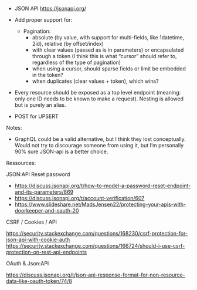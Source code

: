 

- JSON API https://jsonapi.org/
- Add proper support for:
    - Pagination:
        - absolute (by value, with support for multi-fields, like 1datetime, 2id), relative (by offset/index)
        - with clear values (passed as is in parameters) or encapsulated through a token (I think this is what “cursor” should refer to, regardless of the type of pagination)
        - when using a cursor, should sparse fields or limit be embedded in the token?
        - when duplicates (clear values + token), which wins?

- Every resource should be exposed as a top level endpoint (meaning: only one ID needs to be known to make a request).
Nesting is allowed but is purely an alias.

- POST for UPSERT

Notes:

- GraphQL could be a valid alternative, but I think they lost conceptually. Would not try to discourage someone from using it, but I’m personally 90% sure JSON-api is a better choice.


Ressources:

JSON:API Reset password
- https://discuss.jsonapi.org/t/how-to-model-a-password-reset-endpoint-and-its-parameters/869
- https://discuss.jsonapi.org/t/account-verification/607
- https://www.slideshare.net/MadsJensen22/protecting-your-apis-with-doorkeeper-and-oauth-20

CSRF / Cookies / API

https://security.stackexchange.com/questions/168230/csrf-protection-for-json-api-with-cookie-auth
https://security.stackexchange.com/questions/166724/should-i-use-csrf-protection-on-rest-api-endpoints

OAuth & Json:API

https://discuss.jsonapi.org/t/json-api-response-format-for-non-resource-data-like-oauth-token/74/8





